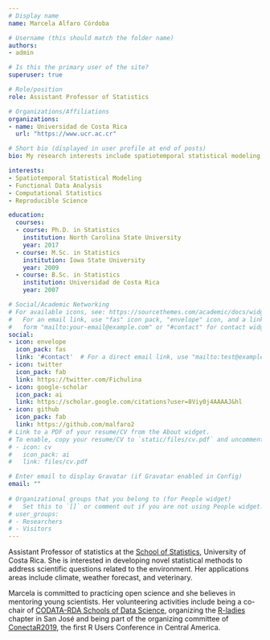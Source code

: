 ```yaml
---
# Display name
name: Marcela Alfaro Córdoba

# Username (this should match the folder name)
authors:
- admin

# Is this the primary user of the site?
superuser: true

# Role/position
role: Assistant Professor of Statistics

# Organizations/Affiliations
organizations:
- name: Universidad de Costa Rica
  url: "https://www.ucr.ac.cr"

# Short bio (displayed in user profile at end of posts)
bio: My research interests include spatiotemporal statistical modeling, functional data analysis, computational statistics and reproducible science.

interests:
- Spatiotemporal Statistical Modeling
- Functional Data Analysis
- Computational Statistics
- Reproducible Science

education:
  courses:
  - course: Ph.D. in Statistics
    institution: North Carolina State University
    year: 2017
  - course: M.Sc. in Statistics
    institution: Iowa State University
    year: 2009
  - course: B.Sc. in Statistics
    institution: Universidad de Costa Rica
    year: 2007

# Social/Academic Networking
# For available icons, see: https://sourcethemes.com/academic/docs/widgets/#icons
#   For an email link, use "fas" icon pack, "envelope" icon, and a link in the
#   form "mailto:your-email@example.com" or "#contact" for contact widget.
social:
- icon: envelope
  icon_pack: fas
  link: '#contact'  # For a direct email link, use "mailto:test@example.org".
- icon: twitter
  icon_pack: fab
  link: https://twitter.com/Fichulina
- icon: google-scholar
  icon_pack: ai
  link: https://scholar.google.com/citations?user=8Viy0j4AAAAJ&hl
- icon: github
  icon_pack: fab
  link: https://github.com/malfaro2
# Link to a PDF of your resume/CV from the About widget.
# To enable, copy your resume/CV to `static/files/cv.pdf` and uncomment the lines below.  
# - icon: cv
#   icon_pack: ai
#   link: files/cv.pdf

# Enter email to display Gravatar (if Gravatar enabled in Config)
email: ""
  
# Organizational groups that you belong to (for People widget)
#   Set this to `[]` or comment out if you are not using People widget.  
# user_groups:
# - Researchers
# - Visitors
---
```


Assistant Professor of statistics at the [School of Statistics](http://estadistica.ucr.ac.cr/), University of Costa Rica. She is interested in developing novel statistical methods to address scientific questions related to the environment. Her applications areas include climate, weather forecast, and veterinary.

Marcela is committed to practicing open science and she believes in mentoring young scientists. Her volunteering activities include being a co-chair of [CODATA-RDA Schools of Data Science](http://www.codata.org/working-groups/research-data-science-summer-schools), organizing the [R-ladies](https://rladies.org/) chapter in San José and being part of the organizing committee of [ConectaR2019](http://www.conectar2019.ucr.ac.cr/), the first R Users Conference in Central America.
